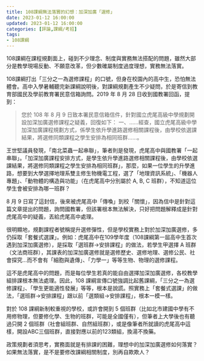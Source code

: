 ```yaml
---
title: 108課綱無法落實的幻想：加深加廣「選修」
date: 2023-01-12 16:00:00
updated: 2023-01-12 16:00:00
categories: [評論,課綱/考招]
tags:
- 108課綱
---
```


108課綱在課程規劃面上，碰到不少理念、制度與實務無法搭配的問題，雖然大部分是教學現場反動、不願意改革，但少數確屬制度過度理想，實務無法落實。

108課綱打出「三分之一為選修課程」的口號，但身在校園內的高中生，恐怕無法體會。高中入學暑輔聽完新課綱說明後，對課綱規劃產生不少疑問，於是寄信到教育部國民及學前教育署民意信箱詢問。2019 年 8 月 28 日收到國教署回函，提到：

>您於 108 年 8 月 9 日致本署民意信箱信件，針對國立虎尾高級中學規劃開設加深加廣選修課程之疑義，回復如下：
>一、……經查，國立虎尾高級中學加深加廣課程規劃方式，係學生依升學進路選修相關課程後，由學校依選課結果，將選修同類課程之學生安排為相同班群……。

王世堅議員發現，「南北菜蟲一起串聯」，筆者則是發現，虎尾高中與國教署「一起串聯」。「加深加廣課程安排方式，是學生依升學進路選修相關課程後，由學校依選課結果，將選修同類課程之學生安排為相同班群」，那麼，如果一位學生的升學進路，想要到大學選擇地理系雙主修生物機電工程，選了「地理資訊系統」、「機器人專題」、「動物體的構造與功能」（在虎尾高中分別屬於 A, B, C 班群），不知道這位學生會被安排為哪一班群？

8 月 9 日寫了這封信，後來被虎尾高中「傳喚」到校「關懷」，因為信中是針對這篇文章提出的問題，詢問國教署，但該署根本無法解決，只好把問題解釋成是針對虎尾高中的疑義，丟給虎尾高中處理。

很明顯地，規劃課程者號稱提升選修彈性，但是學校實務上對於加深加廣選修，多仍採取「套餐式選課」。例如：虎尾高中在109學年度（108課綱第一屆高中生首次遇到加深加廣選修），是採取「選班群->安排課程」的做法，若學生甲選擇 A 班群（文法商班群），其課表的加深加廣選修就是選修歷史、選修地理、選修公民、社會探究…而不會有「細胞與遺傳」、「力學一」等等生物、物理的選修課程。

這不是虎尾高中的問題，而是每位學生若真的能自由選擇加深加廣選修，各校教學組排課根本無法處理。因此，108 課綱宣傳口號強調比起舊課綱，「三分之一為選修課程」、「學生更能適性發展」等等，根本是說謊。照實務上「套餐式選課」的做法，「選班群->安排課程」跟以前「選類組->安排課程」，根本一模一樣。

對於 108 課綱新制較重視的學校，或許會開到 5 個班群（比如北市建國中學有不用修物理，但要修化學、生物的班群，可能是全國僅有），但筆者上大學後也有聽過只開 2 個班群（社會組班群、自然組班群），或是像筆者所就讀的虎尾高中這樣，開設ABC三個班群，直接對應以前的123類組，換湯不換藥。

政策規劃者須思考，實務面就是有排課的困難，理想中的加深加廣選修如何落實？如果無法落實，是不是要修改課綱相關制度，別再自欺欺人？